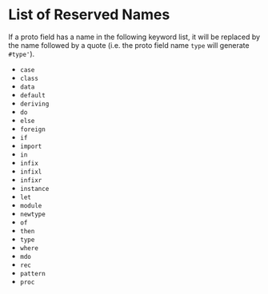 # List of Reserved Names
 
If a proto field has a name in the following keyword list, it will be replaced by the name
followed by a quote (i.e. the proto field name `type` will generate `#type'`).
 
* `case`
* `class`
* `data`
* `default`
* `deriving`
* `do`
* `else`
* `foreign`
* `if`
* `import`
* `in`
* `infix`
* `infixl`
* `infixr`
* `instance`
* `let`
* `module`
* `newtype`
* `of`
* `then`
* `type`
* `where`
* `mdo`
* `rec`
* `pattern`
* `proc`
